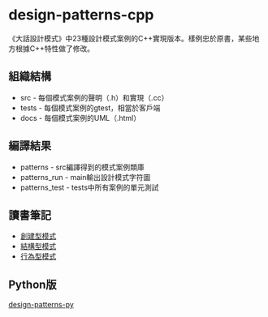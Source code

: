 # design-patterns-cpp
《大話設計模式》中23種設計模式案例的C++實現版本。樣例忠於原書，某些地方根據C++特性做了修改。

## 組織結構
* src - 每個模式案例的聲明（.h）和實現（.cc）
* tests - 每個模式案例的gtest，相當於客戶端
* docs - 每個模式案例的UML（.html）

## 編譯結果
* patterns - src編譯得到的模式案例類庫
* patterns_run - main輸出設計模式字符圖
* patterns_test - tests中所有案例的單元測試

## 讀書筆記
* [創建型模式](http://jennica.space/2016/12/28/design-patterns-creational/)
* [結構型模式](http://jennica.space/2016/12/30/design-patterns-structural/)
* [行為型模式](http://jennica.space/2017/01/03/design-patterns-behavioral/)

## Python版
[design-patterns-py](https://github.com/yogykwan/design-patterns-py)

